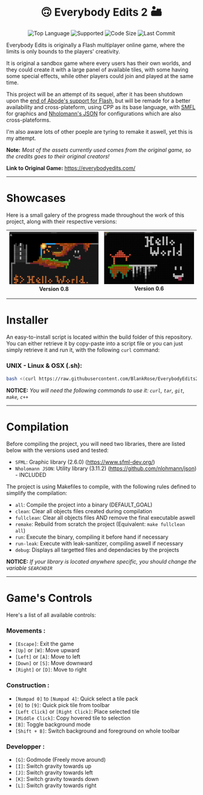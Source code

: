 <!-- Github Link: https://github.com/BlankRose/EverybodyEdits2 -->
<h1 align='center'><b> 🙃 Everybody Edits 2 🏜 </b></h1>

<p align="center">
	<img alt="Top Language" src="https://img.shields.io/static/v1?label=Language&message=CPP+(STD-17)&color=A83262&style=plastic"/>
	<img alt="Supported" src="https://img.shields.io/static/v1?label=Supported+OS&message=Linux+/+OSX&color=218C15&style=plastic"/>
	<img alt="Code Size" src="https://img.shields.io/github/languages/code-size/BlankRose/everybodyedits2?label=Code+Size&color=informational&style=plastic"/>
	<img alt="Last Commit" src="https://img.shields.io/github/last-commit/BlankRose/everybodyedits2?label=Last+Commit&color=BA7829&style=plastic"/>
</p>

Everybody Edits is originally a Flash multiplayer online game, where the limits
is only bounds to the players' creativity.

It is original a sandbox game where every users has their own worlds, and they
could create it with a large panel of available tiles, with some having some special
effects, while other players could join and played at the same time.

This project will be an attempt of its sequel, after it has been shutdown upon the
[end of Abode's support for Flash](https://www.adobe.com/products/flashplayer/end-of-life.html),
but will be remade for a better availability and cross-plateform, using CPP as its base language,
with [SMFL](https://www.sfml-dev.org/) for graphics and [Nholomann's JSON](https://github.com/nlohmann/json)
for configurations which are also cross-plateforms.

I'm also aware lots of other poeple are tyring to remake it aswell, yet this is my attempt.

__Note:__ *Most of the assets currently used comes from the original game, so the credits goes to their original creators!*

__Link to Original Game:__ https://everybodyedits.com/

--------------------

# Showcases

Here is a small galery of the progress made throughout the work of this project,
along with their respective versions:

|![](docs/Showcase-0.8.png) Version 0.8|![](docs/Showcase-0.6.png) Version 0.6|
|--------------------------------------|--------------------------------------|

--------------------

# Installer

An easy-to-install script is located within the build folder of this repository.
You can either retrieve it by copy-paste into a script file or you can just simply retrieve it
and run it, with the following `curl` command:

### UNIX - Linux & OSX (.sh):
```sh
bash <(curl https://raw.githubusercontent.com/BlankRose/EverybodyEdits2/dev/build/install_unix.sh)
```

__NOTICE:__ *You will need the following commands to use it: `curl`, `tar`, `git`, `make`, `c++`*

--------------------

# Compilation

Before compiling the project, you will need two libraries, there are listed below with the versions used and tested:
 - `SFML`: Graphic library (2.6.0) (https://www.sfml-dev.org/)
 - `Nholomann JSON`: Utility library (3.11.2) (https://github.com/nlohmann/json) - INCLUDED

The project is using Makefiles to compile, with the following rules defined to simplify the compilation:
 - `all`: Compile the project into a binary (DEFAULT_GOAL)
 - `clean`: Clear all objects files created during compilation
 - `fullclean`: Clear all objects files AND remove the final executable aswell
 - `remake`: Rebuild from scratch the project (Equivalent: `make fullclean all`)
 - `run`: Execute the binary, compiling it before hand if necessary
 - `run-leak`: Execute with leak-sanitizer, compiling aswell if necessary
 - `debug`: Displays all targetted files and dependacies by the projects

__NOTICE:__ *If your library is located anywhere specific, you should change the variable `SEARCHDIR`*

--------------------

# Game's Controls

Here's a list of all available controls:

### Movements :
- `[Escape]`: Exit the game
- `[Up]` or `[W]`: Move upward
- `[Left]` or `[A]`: Move to left
- `[Down]` or `[S]`: Move downward
- `[Right]` or `[D]`: Move to right

### Construction :
- `[Numpad 0]` to `[Numpad 4]`: Quick select a tile pack
- `[0]` to `[9]`: Quick pick tile from toolbar
- `[Left Click]` or `[Right Click]`: Place selected tile
- `[Middle Click]`: Copy hovered tile to selection
- `[B]`: Toggle background mode
- `[Shift + B]`: Switch background and foreground on whole toolbar

### Developper :
- `[G]`: Godmode (Freely move around)
- `[I]`: Switch gravity towards up
- `[J]`: Switch gravity towards left
- `[K]`: Switch gravity towards down
- `[L]`: Switch gravity towards right
